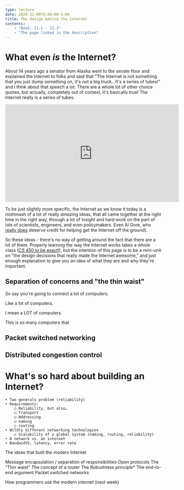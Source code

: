 ```yaml
---
type: lecture
date: 2020-11-09T8:00:00-5:00
title: The design behind the Internet
contents:
    - "Book: 11.1 - 11.3"
    - "The page linked in the description"
---
```


# What even _is_ the Internet?

About 14 years ago a senator from Alaska went to the senate floor and explained the Internet to
folks and said that "The Internet is not something that you just dump something on, it's not a big
truck.. It's a series of tubes!" and I think about that speech a lot. There are a whole lot of other
choice quotes, but actually, completely out of context, it's basically true! The Internet really is
a series of tubes. 

<iframe width="560" height="315" src="https://www.youtube.com/embed/f99PcP0aFNE" frameborder="0" allow="encrypted-media; picture-in-picture" allowfullscreen></iframe>

To be just slightly more specific, the Internet as we know it today is a mishmash of a lot of really
_amazing_ ideas, that all came together at the right time in the right way, through a lot of insight and hard work on
the part of lots of scientists, engineers, and even policymakers. Even Al Gore, who [really
does](https://www.snopes.com/fact-check/internet-of-lies/) deserve credit for helping get
the Internet off the ground).

So these ideas - there's no way of getting around the fact that there are a lot of them. Properly
learning the way the Internet works takes a whole class ([CS 450 to be
exact!](https://www.cs.uic.edu/~ckanich/cs450/s18/)), but the intention of this page is to be a
mini-unit on "the design decisions that really made the Internet awesome," and just enough
explanation to give you an idea of what they are and why they're important.


## Separation of concerns and "the thin waist"

So say you're going to connect a lot of computers.

Like a lot of computers.

I mean a LOT of computers.

This is so many computers that 

## Packet switched networking


## Distributed congestion control

# What's so **hard** about building an Internet?
	• Two generals problem (reliability)
	• Requirements: 
		○ Reliability, but also…
		○ Transport
		○ Addressing
		○ naming
		○ routing
	• Wildly different networking technologies
		○ Scalability of a global system (naming, routing, reliability)
	• A network vs. an internet
	• Bandwidth, latency, error rate



The ideas that built the modern Internet

Message encapsulation / separation of responsibilities
Open protocols
The "Thin waist"
The concept of a router
The Robustness principle*
The end-to-end argument
	Packet switched networks

How programmers use the modern internet (next week)

